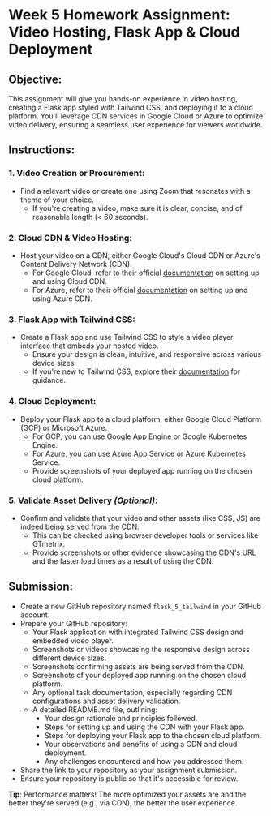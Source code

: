 # **Week 5 Homework Assignment: Video Hosting, Flask App & Cloud Deployment**

## **Objective**:
This assignment will give you hands-on experience in video hosting, creating a Flask app styled with Tailwind CSS, and deploying it to a cloud platform. You'll leverage CDN services in Google Cloud or Azure to optimize video delivery, ensuring a seamless user experience for viewers worldwide.

## **Instructions**:

### **1. Video Creation or Procurement**:
- Find a relevant video or create one using Zoom that resonates with a theme of your choice.
  - If you're creating a video, make sure it is clear, concise, and of reasonable length (< 60 seconds).

### **2. Cloud CDN & Video Hosting**:
- Host your video on a CDN, either Google Cloud's Cloud CDN or Azure's Content Delivery Network (CDN).
  - For Google Cloud, refer to their official [documentation](https://cloud.google.com/cdn) on setting up and using Cloud CDN.
  - For Azure, refer to their official [documentation](https://docs.microsoft.com/en-us/azure/cdn/cdn-overview) on setting up and using Azure CDN.

### **3. Flask App with Tailwind CSS**:
- Create a Flask app and use Tailwind CSS to style a video player interface that embeds your hosted video.
  - Ensure your design is clean, intuitive, and responsive across various device sizes.
  - If you're new to Tailwind CSS, explore their [documentation](https://tailwindcss.com/docs) for guidance.

### **4. Cloud Deployment**:
- Deploy your Flask app to a cloud platform, either Google Cloud Platform (GCP) or Microsoft Azure.
  - For GCP, you can use Google App Engine or Google Kubernetes Engine.
  - For Azure, you can use Azure App Service or Azure Kubernetes Service.
  - Provide screenshots of your deployed app running on the chosen cloud platform.

### **5. Validate Asset Delivery** *(Optional)*:
- Confirm and validate that your video and other assets (like CSS, JS) are indeed being served from the CDN.
  - This can be checked using browser developer tools or services like GTmetrix.
  - Provide screenshots or other evidence showcasing the CDN's URL and the faster load times as a result of using the CDN.

## **Submission**:
- Create a new GitHub repository named `flask_5_tailwind` in your GitHub account.
- Prepare your GitHub repository:
  - Your Flask application with integrated Tailwind CSS design and embedded video player.
  - Screenshots or videos showcasing the responsive design across different device sizes.
  - Screenshots confirming assets are being served from the CDN.
  - Screenshots of your deployed app running on the chosen cloud platform.
  - Any optional task documentation, especially regarding CDN configurations and asset delivery validation.
  - A detailed README.md file, outlining:
    - Your design rationale and principles followed.
    - Steps for setting up and using the CDN with your Flask app.
    - Steps for deploying your Flask app to the chosen cloud platform.
    - Your observations and benefits of using a CDN and cloud deployment.
    - Any challenges encountered and how you addressed them.
- Share the link to your repository as your assignment submission.
- Ensure your repository is public so that it's accessible for review.

**Tip**: Performance matters! The more optimized your assets are and the better they're served (e.g., via CDN), the better the user experience.